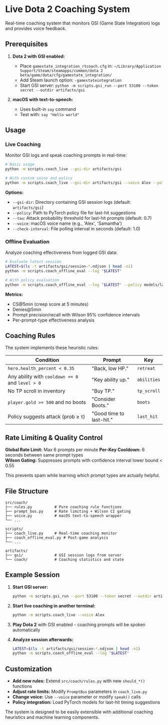 # Live Dota 2 Coaching System

Real-time coaching system that monitors GSI (Game State Integration) logs and provides voice feedback.

## Prerequisites

1. **Dota 2 with GSI enabled:**
   - Place `gamestate_integration_rtcoach.cfg` in: `~/Library/Application Support/Steam/steamapps/common/dota 2 beta/game/dota/cfg/gamestate_integration/`
   - Add Steam launch option: `-gamestateintegration`
   - Start GSI server: `python -m scripts.gsi_run --port 53100 --token secret --outdir artifacts/gsi`

2. **macOS with text-to-speech:**
   - Uses built-in `say` command
   - Test with: `say "Hello world"`

## Usage

### Live Coaching
Monitor GSI logs and speak coaching prompts in real-time:

```bash
# Basic usage
python -m scripts.coach_live --gsi-dir artifacts/gsi

# With custom voice and policy
python -m scripts.coach_live --gsi-dir artifacts/gsi --voice Alex --policy models/last_hit.pt
```

**Options:**
- `--gsi-dir`: Directory containing GSI session logs (default: `artifacts/gsi`)
- `--policy`: Path to PyTorch policy file for last-hit suggestions
- `--tau`: Attack probability threshold for last-hit prompts (default: 0.7)
- `--voice`: macOS voice name (e.g., 'Alex', 'Samantha')
- `--check-interval`: File polling interval in seconds (default: 1.0)

### Offline Evaluation
Analyze coaching effectiveness from logged GSI data:

```bash
# Evaluate latest session
LATEST=$(ls -t artifacts/gsi/session-*.ndjson | head -n1)
python -m scripts.coach_offline_eval --log "$LATEST"

# With policy evaluation
python -m scripts.coach_offline_eval --log "$LATEST" --policy models/last_hit.pt --tau 0.8
```

**Metrics:**
- CS@5min (creep score at 5 minutes)
- Denies@5min 
- Prompt precision/recall with Wilson 95% confidence intervals
- Per-prompt-type effectiveness analysis

## Coaching Rules

The system implements these heuristic rules:

| Condition | Prompt | Key |
|-----------|--------|-----|
| `hero.health_percent < 0.35` | "Back, low HP." | `retreat` |
| Any ability with `cooldown == 0` and `level > 0` | "Key ability up." | `abilities` |
| No TP scroll in inventory | "Buy TP." | `tp_scroll` |
| `player.gold >= 500` and no boots | "Consider Boots." | `boots` |
| Policy suggests attack (prob ≥ τ) | "Good time to last-hit." | `last_hit` |

## Rate Limiting & Quality Control

**Global Rate Limit:** Max 6 prompts per minute
**Per-Key Cooldown:** 6 seconds between same prompt types  
**Wilson Gating:** Suppresses prompts with confidence interval lower bound < 0.55

This prevents spam while learning which prompt types are actually helpful.

## File Structure

```
src/coach/
├── rules.py          # Pure coaching rule functions
├── prompt_bus.py     # Rate limiting + Wilson CI gating  
├── voice.py          # macOS text-to-speech wrapper
└── ...

scripts/
├── coach_live.py     # Real-time coaching monitor
├── coach_offline_eval.py # Post-game analysis
└── ...

artifacts/
├── gsi/              # GSI session logs from server
└── coach/            # Coaching statistics and state
```

## Example Session

1. **Start GSI server:**
   ```bash
   python -m scripts.gsi_run --port 53100 --token secret --outdir artifacts/gsi
   ```

2. **Start live coaching in another terminal:**
   ```bash
   python -m scripts.coach_live --voice Alex
   ```

3. **Play Dota 2** with GSI enabled - coaching prompts will be spoken automatically

4. **Analyze session afterwards:**
   ```bash
   LATEST=$(ls -t artifacts/gsi/session-*.ndjson | head -n1)
   python -m scripts.coach_offline_eval --log "$LATEST"
   ```

## Customization

- **Add new rules:** Extend `src/coach/rules.py` with new `should_*()` functions
- **Adjust rate limits:** Modify `PromptBus` parameters in `coach_live.py`
- **Change voice:** Use `--voice` parameter or modify `speak()` calls
- **Policy integration:** Load PyTorch models for last-hit timing suggestions

The system is designed to be easily extensible with additional coaching heuristics and machine learning components.